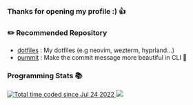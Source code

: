 

### Thanks for opening my profile :) 👍

### ✏️ Recommended Repository

- [dotfiles](https://github.com/HidemaruOwO/dotfiles) : My dotfiles (e.g neovim, wezterm, hyprland...)
- [pummit](https://github.com/HidemaruOwO/pummit) : Make the commit message more beautiful in CLI 🎨

### Programming Stats 📚

<a href="https://wakatime.com/@cacca5e4-08ed-4904-aea9-eb5598de5f96">
  <img src="https://wakatime.com/badge/user/cacca5e4-08ed-4904-aea9-eb5598de5f96.svg" alt="Total time coded since Jul 24 2022" />
</a>

<img src="https://github-readme-stats.vercel.app/api/top-langs/?username=HidemaruOwO&count_private=true&show_icons=true&hide=html,css,shell,python&exclude_repo=misskey,dotfiles&layout=compact" />
